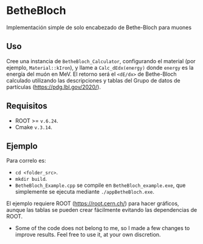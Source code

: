 # BetheBloch
Implementación simple de solo encabezado de Bethe-Bloch para muones

## Uso
Cree una instancia de `BetheBloch_Calculator`, configurando el material (por ejemplo, `Material::kIron`), y llame a `Calc_dEdx(energy)` donde `energy` es la energía del muón en MeV. El retorno será el `<dE/dx>` de Bethe-Bloch calculado utilizando las descripciones y tablas del Grupo de datos de partículas (https://pdg.lbl.gov/2020/).

## Requisitos
* ROOT >= `v.6.24`.
* Cmake `v.3.14`.

## Ejemplo
Para correlo es:
* `cd <folder_src>`.  
* `mkdir build`.
* `BetheBloch_Example.cpp` se compile en `BetheBloch_example.exe`, que simplemente se ejecuta mediante `./appBetheBloch.exe`.

El ejemplo requiere ROOT (https://root.cern.ch/) para hacer gráficos, aunque las tablas se pueden crear fácilmente evitando las dependencias de ROOT.

* Some of the code does not belong to me, so I made a few changes to improve results. Feel free to use it, at your own discretion.